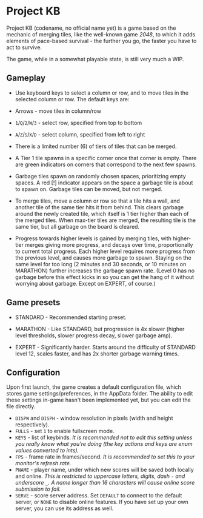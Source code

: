# Project KB

Project KB (codename, no official name yet) is a game based on the mechanic of merging tiles, like the well-known game *2048*, to which it adds elements of pace-based survival - the further you go, the faster you have to act to survive.

The game, while in a somewhat playable state, is still very much a WIP.

## Gameplay

- Use keyboard keys to select a column or row, and to move tiles in the selected column or row. The default keys are:
 - Arrows - move tiles in column/row
 - `1`/`Q`/`2`/`W`/`3` - select row, specified from top to bottom
 - `A`/`Z`/`S`/`X`/`D` - select column, specified from left to right

- There is a limited number (6) of tiers of tiles that can be merged.

- A Tier 1 tile spawns in a specific corner once that corner is empty. There are green indicators on corners that correspond to the next few spawns.

- Garbage tiles spawn on randomly chosen spaces, prioritizing empty spaces. A red \[!\] indicator appears on the space a garbage tile is about to spawn on. Garbage tiles can be moved, but not merged.

- To merge tiles, move a column or row so that a tile hits a wall, and another tile of the same tier hits it from behind. This clears garbage around the newly created tile, which itself is 1 tier higher than each of the merged tiles. When max-tier tiles are merged, the resulting tile is the same tier, but all garbage on the board is cleared.

- Progress towards higher levels is gained by merging tiles, with higher-tier merges giving more progress, and decays over time, proportionally to current total progress. Each higher level requires more progress from the previous level, and causes more garbage to spawn. Staying on the same level for too long (2 minutes and 30 seconds, or 10 minutes on MARATHON) further increases the garbage spawn rate. (Level 0 has no garbage before this effect kicks in so you can get the hang of it without worrying about garbage. Except on EXPERT, of course.)

## Game presets

- STANDARD - Recommended starting preset.

- MARATHON - Like STANDARD, but progression is 4x slower (higher level thresholds, slower progress decay, slower garbage amp).

- EXPERT - Significantly harder. Starts around the difficulty of STANDARD level 12, scales faster, and has 2x shorter garbage warning times.

## Configuration

Upon first launch, the game creates a default configuration file, which stores game settings/preferences, in the AppData folder. The ability to edit these settings in-game hasn't been implemented yet, but you can edit the file directly.

- `DISPW` and `DISPH` - window resolution in pixels (width and height respectively).
- `FULLS` - set `1` to enable fullscreen mode.
- `KEYS` - list of keybinds. *It is recommended not to edit this setting unless you really know what you're doing (the key actions and keys are enum values converted to ints).*
- `FPS` - frame rate in frames/second. *It is recommended to set this to your monitor's refresh rate.*
- `PNAME` - player name, under which new scores will be saved both locally and online. *This is restricted to uppercase letters, digits, dash `-` and underscore `_`. A name longer than 16 characters will cause online score submission to fail.*
- `SERVE` - score server address. Set `DEFAULT` to connect to the default server, or `NONE` to disable online features. If you have set up your own server, you can use its address as well.
